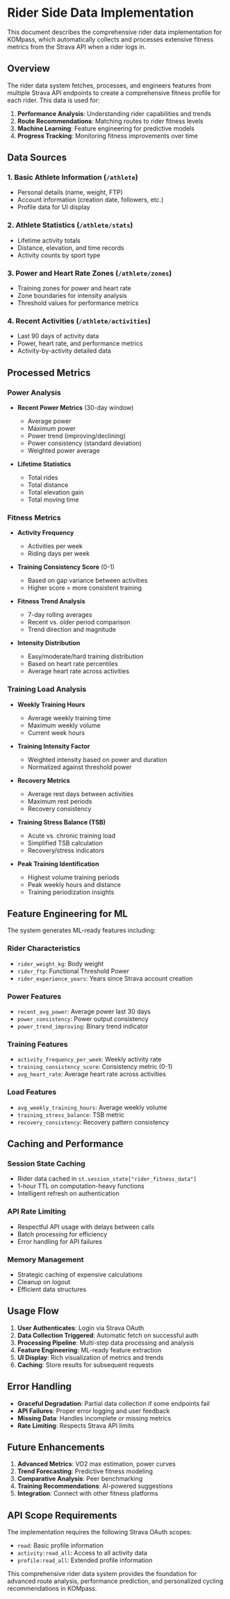 # Rider Side Data Implementation

This document describes the comprehensive rider data implementation for KOMpass, which automatically collects and processes extensive fitness metrics from the Strava API when a rider logs in.

## Overview

The rider data system fetches, processes, and engineers features from multiple Strava API endpoints to create a comprehensive fitness profile for each rider. This data is used for:

1. **Performance Analysis**: Understanding rider capabilities and trends
2. **Route Recommendations**: Matching routes to rider fitness levels
3. **Machine Learning**: Feature engineering for predictive models
4. **Progress Tracking**: Monitoring fitness improvements over time

## Data Sources

### 1. Basic Athlete Information (`/athlete`)
- Personal details (name, weight, FTP)
- Account information (creation date, followers, etc.)
- Profile data for UI display

### 2. Athlete Statistics (`/athlete/stats`)
- Lifetime activity totals
- Distance, elevation, and time records
- Activity counts by sport type

### 3. Power and Heart Rate Zones (`/athlete/zones`)
- Training zones for power and heart rate
- Zone boundaries for intensity analysis
- Threshold values for performance metrics

### 4. Recent Activities (`/athlete/activities`)
- Last 90 days of activity data
- Power, heart rate, and performance metrics
- Activity-by-activity detailed data

## Processed Metrics

### Power Analysis
- **Recent Power Metrics** (30-day window)
  - Average power
  - Maximum power
  - Power trend (improving/declining)
  - Power consistency (standard deviation)
  - Weighted power average

- **Lifetime Statistics**
  - Total rides
  - Total distance
  - Total elevation gain
  - Total moving time

### Fitness Metrics
- **Activity Frequency**
  - Activities per week
  - Riding days per week
  
- **Training Consistency Score** (0-1)
  - Based on gap variance between activities
  - Higher score = more consistent training
  
- **Fitness Trend Analysis**
  - 7-day rolling averages
  - Recent vs. older period comparison
  - Trend direction and magnitude

- **Intensity Distribution**
  - Easy/moderate/hard training distribution
  - Based on heart rate percentiles
  - Average heart rate across activities

### Training Load Analysis
- **Weekly Training Hours**
  - Average weekly training time
  - Maximum weekly volume
  - Current week hours

- **Training Intensity Factor**
  - Weighted intensity based on power and duration
  - Normalized against threshold power

- **Recovery Metrics**
  - Average rest days between activities
  - Maximum rest periods
  - Recovery consistency

- **Training Stress Balance (TSB)**
  - Acute vs. chronic training load
  - Simplified TSB calculation
  - Recovery/stress indicators

- **Peak Training Identification**
  - Highest volume training periods
  - Peak weekly hours and distance
  - Training periodization insights

## Feature Engineering for ML

The system generates ML-ready features including:

### Rider Characteristics
- `rider_weight_kg`: Body weight
- `rider_ftp`: Functional Threshold Power
- `rider_experience_years`: Years since Strava account creation

### Power Features
- `recent_avg_power`: Average power last 30 days
- `power_consistency`: Power output consistency
- `power_trend_improving`: Binary trend indicator

### Training Features
- `activity_frequency_per_week`: Weekly activity rate
- `training_consistency_score`: Consistency metric (0-1)
- `avg_heart_rate`: Average heart rate across activities

### Load Features
- `avg_weekly_training_hours`: Average weekly volume
- `training_stress_balance`: TSB metric
- `recovery_consistency`: Recovery pattern consistency

## Caching and Performance

### Session State Caching
- Rider data cached in `st.session_state["rider_fitness_data"]`
- 1-hour TTL on computation-heavy functions
- Intelligent refresh on authentication

### API Rate Limiting
- Respectful API usage with delays between calls
- Batch processing for efficiency
- Error handling for API failures

### Memory Management
- Strategic caching of expensive calculations
- Cleanup on logout
- Efficient data structures

## Usage Flow

1. **User Authenticates**: Login via Strava OAuth
2. **Data Collection Triggered**: Automatic fetch on successful auth
3. **Processing Pipeline**: Multi-step data processing and analysis
4. **Feature Engineering**: ML-ready feature extraction
5. **UI Display**: Rich visualization of metrics and trends
6. **Caching**: Store results for subsequent requests

## Error Handling

- **Graceful Degradation**: Partial data collection if some endpoints fail
- **API Failures**: Proper error logging and user feedback
- **Missing Data**: Handles incomplete or missing metrics
- **Rate Limiting**: Respects Strava API limits

## Future Enhancements

1. **Advanced Metrics**: VO2 max estimation, power curves
2. **Trend Forecasting**: Predictive fitness modeling
3. **Comparative Analysis**: Peer benchmarking
4. **Training Recommendations**: AI-powered suggestions
5. **Integration**: Connect with other fitness platforms

## API Scope Requirements

The implementation requires the following Strava OAuth scopes:
- `read`: Basic profile information
- `activity:read_all`: Access to all activity data
- `profile:read_all`: Extended profile information

This comprehensive rider data system provides the foundation for advanced route analysis, performance prediction, and personalized cycling recommendations in KOMpass.